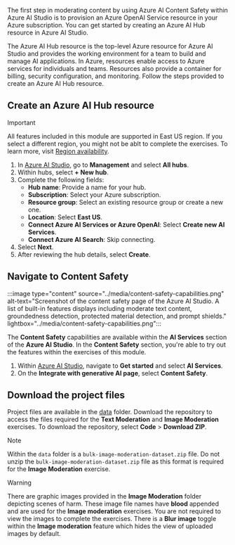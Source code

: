 The first step in moderating content by using Azure AI Content Safety within Azure AI Studio is to provision an Azure OpenAI Service resource in your Azure subscription. You can get started by creating an Azure AI Hub resource in Azure AI Studio.

The Azure AI Hub resource is the top-level Azure resource for Azure AI Studio and provides the working environment for a team to build and manage AI applications. In Azure, resources enable access to Azure services for individuals and teams. Resources also provide a container for billing, security configuration, and monitoring. Follow the steps provided to create an Azure AI Hub resource.

## Create an Azure AI Hub resource

> [!IMPORTANT]
> All features included in this module are supported in East US region. If you select a different region, you might not be ablt to complete the exercises. To learn more, visit [Region availability](/azure/ai-services/content-safety/overview).

1. In [Azure AI Studio](https://ai.azure.com/), go to **Management** and select **All hubs**.
1. Within hubs, select **+ New hub**.
1. Complete the following fields:
    - **Hub name**: Provide a name for your hub.
    - **Subscription**: Select your Azure subscription.
    - **Resource group**: Select an existing resource group or create a new one.
    - **Location**: Select **East US**.
    - **Connect Azure AI Services or Azure OpenAI**: Select **Create new AI Services**.
    - **Connect Azure AI Search**: Skip connecting.
1. Select **Next**.
1. After reviewing the hub details, select **Create**.

## Navigate to Content Safety

:::image type="content" source="../media/content-safety-capabilities.png" alt-text="Screenshot of the content safety page of the Azure AI Studio. A list of built-in features displays including moderate text content, groundedness detection, protected material detection, and prompt shields." lightbox="../media/content-safety-capabilities.png":::

The **Content Safety** capabilities are available within the **AI Services** section of the **Azure AI Studio**. In the **Content Safety** section, you're able to try out the features within the exercises of this module.

1. Within [Azure AI Studio](https://ai.azure.com/), navigate to **Get started** and select **AI Services**.
1. On the **Integrate with generative AI page**, select **Content Safety**.

## Download the project files

Project files are available in the [data](https://github.com/Azure-Samples/RAI-workshops/) folder. Download the repository to access the files required for the **Text Moderation** and **Image Moderation** exercises. To download the repository, select **Code** > **Download ZIP**.

> [!NOTE]
> Within the `data` folder is a `bulk-image-moderation-dataset.zip` file. Do not unzip the `bulk-image-moderation-dataset.zip` file as this format is required for the **Image Moderation** exercise.

> [!WARNING]
> There are graphic images provided in the **Image Moderation** folder depicting scenes of harm. These image file names have **blood** appended and are used for the **Image moderation** exercises. You are not required to view the images to complete the exercises. There is a **Blur image** toggle within the **Image moderation** feature which hides the view of uploaded images by default.
